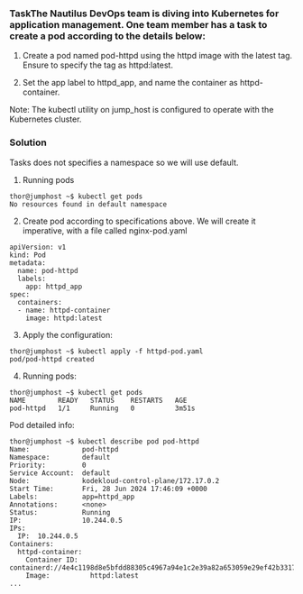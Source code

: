 ### TaskThe Nautilus DevOps team is diving into Kubernetes for application management. One team member has a task to create a pod according to the details below:

1. Create a pod named pod-httpd using the httpd image with the latest tag. Ensure to specify the tag as httpd:latest.

2. Set the app label to httpd_app, and name the container as httpd-container.

Note: The kubectl utility on jump_host is configured to operate with the Kubernetes cluster.

### Solution
Tasks does not specifies a namespace so we will use default.

1. Running pods
```
thor@jumphost ~$ kubectl get pods
No resources found in default namespace
```

2. Create pod according to specifications above. We will create it imperative, with a file called nginx-pod.yaml
```
apiVersion: v1
kind: Pod
metadata:
  name: pod-httpd
  labels:
    app: httpd_app
spec:
  containers:
  - name: httpd-container
    image: httpd:latest
```

3. Apply the configuration:
```
thor@jumphost ~$ kubectl apply -f httpd-pod.yaml 
pod/pod-httpd created
```

4. Running pods:
  ```
  thor@jumphost ~$ kubectl get pods
  NAME        READY   STATUS    RESTARTS   AGE
  pod-httpd   1/1     Running   0          3m51s
  ```
  Pod detailed info:
  ```
  thor@jumphost ~$ kubectl describe pod pod-httpd
  Name:             pod-httpd
  Namespace:        default
  Priority:         0
  Service Account:  default
  Node:             kodekloud-control-plane/172.17.0.2
  Start Time:       Fri, 28 Jun 2024 17:46:09 +0000
  Labels:           app=httpd_app
  Annotations:      <none>
  Status:           Running
  IP:               10.244.0.5
  IPs:
    IP:  10.244.0.5
  Containers:
    httpd-container:
      Container ID:   containerd://4e4c1198d8e5bfdd88305c4967a94e1c2e39a82a653059e29ef42b3317c02c15
      Image:          httpd:latest
  ...
  ```
